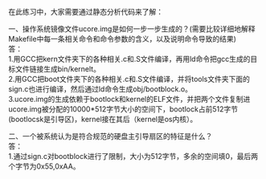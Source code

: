 在此练习中，大家需要通过静态分析代码来了解： 

一、操作系统镜像文件ucore.img是如何一步一步生成的？(需要比较详细地解释Makefile中每一条相关命令和命令参数的含义，以及说明命令导致的结果)  
答：  
   1.用GCC把kern文件夹下的各种相关.c和.S文件编译，再用ld命令把gcc生成的目标文件链接生成bin/kernelt。   
   2.用GCC把boot文件夹下的各种相关.c和.S文件编译，并将tools文件夹下面的sign.c也进行编译，然后通过ld命令生成obj/bootblock.o。  
   3.ucore.img的生成依赖于bootlock和kernel的ELF文件，并把两个文件复制进ucore.img被分配的10000*512字节大小的空间下，bootlock占前512字节(bootlocsk是引导区)，kernel接在其后（kernel是os内核）。  

二、一个被系统认为是符合规范的硬盘主引导扇区的特征是什么？  
答：  
   1.通过sign.c对bootblock进行了限制，大小为512字节，多余的空间填0，最后两个字节为0x55,0xAA。  




